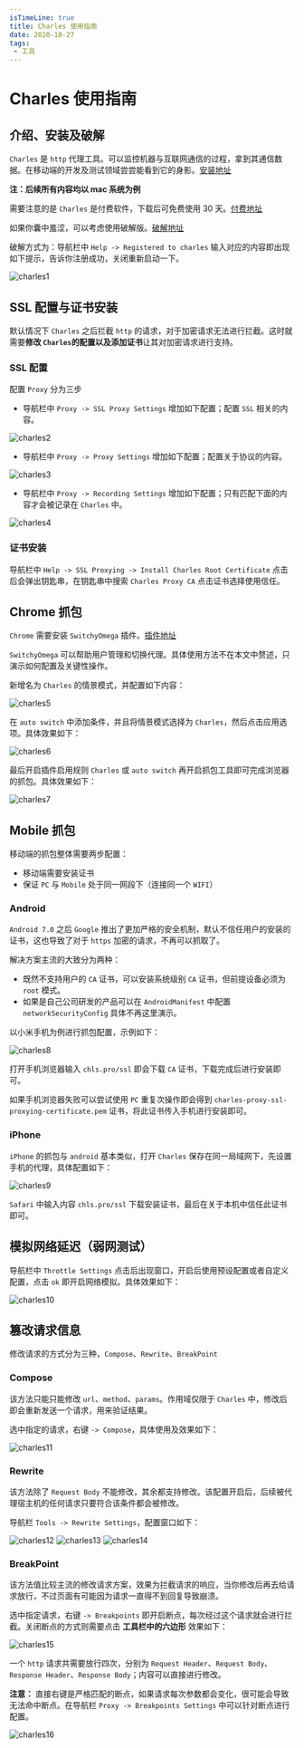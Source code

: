 ```yaml
---
isTimeLine: true
title: Charles 使用指南
date: 2020-10-27
tags:
 - 工具
---
```


# Charles 使用指南

## 介绍、安装及破解

`Charles` 是 `http` 代理工具。可以监控机器与互联网通信的过程，拿到其通信数据。在移动端的开发及测试领域尝尝能看到它的身影。[安装地址](https://www.charlesproxy.com/download/)

**注：后续所有内容均以 mac 系统为例**

需要注意的是 `Charles` 是付费软件，下载后可免费使用 30 天。[付费地址](https://www.charlesproxy.com/buy/)

如果你囊中羞涩，可以考虑使用破解版。[破解地址](https://www.zzzmode.com/mytools/charles/)

破解方式为：导航栏中 `Help -> Registered to charles` 输入对应的内容即出现如下提示，告诉你注册成功，关闭重新启动一下。

![charles1](/essay/charles1.png)

## SSL 配置与证书安装

默认情况下 `Charles` 之后拦截 `http` 的请求，对于加密请求无法进行拦截。这时就需要**修改 `Charles`的配置以及添加证书**让其对加密请求进行支持。

### SSL 配置

配置 `Proxy` 分为三步

- 导航栏中 `Proxy -> SSL Proxy Settings` 增加如下配置；配置 `SSL` 相关的内容。

![charles2](/essay/charles2.jpg)

- 导航栏中 `Proxy -> Proxy Settings` 增加如下配置；配置关于协议的内容。

![charles3](/essay/charles3.jpg)

- 导航栏中 `Proxy -> Recording Settings` 增加如下配置；只有匹配下面的内容才会被记录在 `Charles` 中。

![charles4](/essay/charles4.jpg)

### 证书安装

导航栏中 `Help -> SSL Proxying -> Install Charles Root Certificate` 点击后会弹出钥匙串，在钥匙串中搜索 `Charles Proxy CA` 点击证书选择使用信任。

## Chrome 抓包

`Chrome` 需要安装 `SwitchyOmega` 插件。[插件地址](https://chrome.google.com/webstore/detail/proxy-switchyomega/padekgcemlokbadohgkifijomclgjgif/related?hl=zh-CN)

`SwitchyOmega` 可以帮助用户管理和切换代理。具体使用方法不在本文中赘述，只演示如何配置及关键性操作。

新增名为 `Charles` 的情景模式，并配置如下内容：

![charles5](/essay/charles5.jpg)

在 `auto switch` 中添加条件，并且将情景模式选择为 `Charles`，然后点击应用选项。具体效果如下：

![charles6](/essay/charles6.jpg)

最后开启插件启用规则 `Charles` 或 `auto switch` 再开启抓包工具即可完成浏览器的抓包。具体效果如下：

![charles7](/essay/charles7.jpg)

## Mobile 抓包

移动端的抓包整体需要两步配置：

- 移动端需要安装证书
- 保证 `PC` 与 `Mobile` 处于同一网段下（连接同一个 `WIFI`）

### Android

`Android 7.0` 之后 `Google` 推出了更加严格的安全机制，默认不信任用户的安装的证书，这也导致了对于 `https` 加密的请求，不再可以抓取了。

解决方案主流的大致分为两种：

- 既然不支持用户的 `CA` 证书，可以安装系统级别 `CA` 证书，但前提设备必须为 `root` 模式。
- 如果是自己公司研发的产品可以在 `AndroidManifest` 中配置 `networkSecurityConfig` 具体不再这里演示。

以小米手机为例进行抓包配置，示例如下：

![charles8](/essay/charles8.jpg)

打开手机浏览器输入 `chls.pro/ssl` 即会下载 `CA` 证书，下载完成后进行安装即可。

如果手机浏览器失败可以尝试使用 `PC` 重复次操作即会得到 `charles-proxy-ssl-proxying-certificate.pem` 证书，将此证书传入手机进行安装即可。

### iPhone

`iPhone` 的抓包与 `android` 基本类似，打开 `Charles` 保存在同一局域网下，先设置手机的代理，具体配置如下：

![charles9](/essay/charles9.jpg)

`Safari` 中输入内容 `chls.pro/ssl` 下载安装证书，最后在关于本机中信任此证书即可。

## 模拟网络延迟（弱网测试）

导航栏中 `Throttle Settings` 点击后出现窗口，开启后使用预设配置或者自定义配置，点击 `ok` 即开启网络模拟。具体效果如下：

![charles10](/essay/charles10.jpg)

## 篡改请求信息

修改请求的方式分为三种，`Compose`、`Rewrite`、`BreakPoint`

### Compose

该方法只能只能修改 `url`、`method`、`params`。作用域仅限于 `Charles` 中，修改后即会重新发送一个请求，用来验证结果。

选中指定的请求，右键 `-> Compose`，具体使用及效果如下：

![charles11](/essay/charles11.jpg)

### Rewrite

该方法除了 `Request Body` 不能修改，其余都支持修改。该配置开启后，后续被代理宿主机的任何请求只要符合该条件都会被修改。

导航栏 `Tools -> Rewrite Settings`，配置窗口如下：

![charles12](/essay/charles12.jpg)
![charles13](/essay/charles13.jpg)
![charles14](/essay/charles14.jpg)

### BreakPoint

该方法值比较主流的修改请求方案，效果为拦截请求的响应，当你修改后再去给请求放行，不过页面有可能因为请求一直得不到回复导致崩溃。

选中指定请求，右键 `-> Breakpoints` 即开启断点，每次经过这个请求就会进行拦截。关闭断点的方式则需要点击 **工具栏中的六边形** 效果如下：

![charles15](/essay/charles15.jpg)

一个 `http` 请求共需要放行四次，分别为 `Request Header`、`Request Body`、`Response Header`、`Response Body`；内容可以直接进行修改。

**注意：** 直接右键是严格匹配的断点，如果请求每次参数都会变化，很可能会导致无法命中断点。在导航栏 `Proxy -> Breakpoints Settings` 中可以针对断点进行配置。

![charles16](/essay/charles16.jpg)



